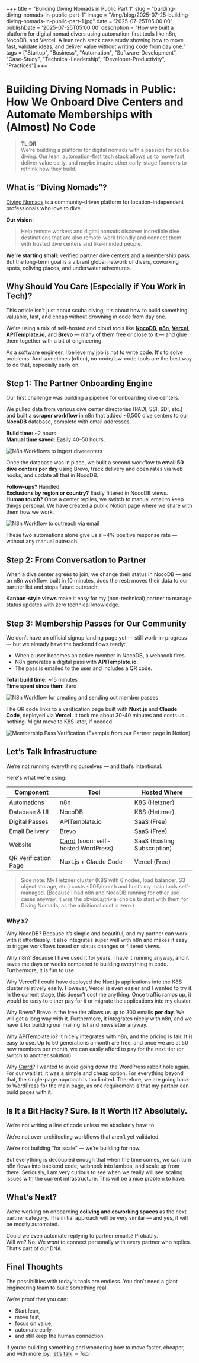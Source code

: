 +++
title = "Building Diving Nomads in Public Part 1"
slug = "building-diving-nomads-in-public-part-1"
image = "/img/blog/2025-07-25-building-diving-nomads-in-public-part-1.jpg"
date = '2025-07-25T05:00:00'
publishDate = '2025-07-25T05:00:00'
description = "How we built a platform for digital nomad divers using automation-first tools like n8n, NocoDB, and Vercel. A lean tech stack case study showing how to move fast, validate ideas, and deliver value without writing code from day one."
tags = ["Startup", "Business", "Automation", "Software-Development", "Case-Study", "Technical-Leadership", "Developer-Productivity", "Practices"]
+++

# Building Diving Nomads in Public: How We Onboard Dive Centers and Automate Memberships with (Almost) No Code

> **TL;DR**  
> We're building a platform for digital nomads with a passion for scuba diving. Our lean, automation-first tech stack allows us to move fast, deliver value early, and maybe inspire other early-stage founders to rethink how they build.

## What is “Diving Nomads”?
[Diving Nomads](https://divingnomads.club) is a community-driven platform for location-independent professionals who love to dive.

**Our vision:**
> Help remote workers and digital nomads discover incredible dive destinations that are also remote-work friendly and connect them with trusted dive centers and like-minded people.

**We're starting small:** verified partner dive centers and a membership pass. But the long-term goal is a vibrant global network of divers, coworking spots, coliving places, and underwater adventures.

## Why Should You Care (Especially if You Work in Tech)?
This article isn't just about scuba diving; it's about how to build something valuable, fast, and cheap without drowning in code from day one.

We're using a mix of self-hosted and cloud tools like **[NocoDB](https://nocodb.com/)**, **[n8n](https://l.mende.io/n8n)**, **[Vercel](https://vercel.com/home)**, **[APITemplate.io](https://l.mende.io/apitemplate)**, and **[Brevo](https://www.brevo.com/de/)** — many of them free or close to it — and glue them together with a bit of engineering.

As a software engineer, I believe my job is not to write code. It's to solve problems. And sometimes (often), no-code/low-code tools are the best way to do that, especially early on.

## Step 1: The Partner Onboarding Engine
Our first challenge was building a pipeline for onboarding dive centers.

We pulled data from various dive center directories (PADI, SSI, SDI, etc.) and built a **scraper workflow** in n8n that added ~6,500 dive centers to our **NocoDB** database, complete with email addresses.

**Build time:** ~2 hours.  
**Manual time saved:** Easily 40–50 hours.

![N8n Workflows to ingest divecenters](/img/blog/2025-07-25-dn-n8n-scraping.png)

Once the database was in place, we built a second workflow to **email 50 dive centers per day** using Brevo, track delivery and open rates via web hooks, and update all that in NocoDB.

**Follow-ups?** Handled.  
**Exclusions by region or country?** Easily filtered in NocoDB views.  
**Human touch?** Once a center replies, we switch to manual email to keep things personal. We have created a public Notion page where we share with them how we work. 

![N8n Workflow to outreach via email](/img/blog/2025-07-25-dn-n8n-email-outreach.png)


These two automations alone give us a ~4% positive response rate — without any manual outreach.

## Step 2: From Conversation to Partner
When a dive center agrees to join, we change their status in NocoDB — and an n8n workflow, built in 10 minutes, does the rest: moves their data to our partner list and stops future outreach.

**Kanban-style views** make it easy for my (non-technical) partner to manage status updates with zero technical knowledge.

## Step 3: Membership Passes for Our Community
We don’t have an official signup landing page yet — still work-in-progress — but we already have the backend flows ready:
- When a user becomes an active member in NocoDB, a webhook fires.
- N8n generates a digital pass with **APITemplate.io**.
- The pass is emailed to the user and includes a QR code.

**Total build time:** ~15 minutes  
**Time spent since then:** Zero

![N8n Workflow for creating and sending out member passes](/img/blog/2025-07-25-dn-n8n-on-member-activated.png)

The QR code links to a verification page built with **Nuxt.js** and **Claude Code**, deployed via **Vercel**. It took me about 30-40 minutes and costs us… nothing. Might move to K8S later, if needed.

![Membership Pass Verification (Example from our Partner page in Notion)](/img/blog/2025-07-25-dn-membership-pass.png)

## Let’s Talk Infrastructure
We’re not running everything ourselves — and that’s intentional.

Here's what we’re using:

| Component            | Tool                                                            | Hosted Where                 |
| -------------------- | --------------------------------------------------------------- | ---------------------------- |
| Automations          | n8n                                                             | K8S (Hetzner)                |
| Database & UI        | NocoDB                                                          | K8S (Hetzner)                |
| Digital Passes       | APITemplate.io                                                  | SaaS (Free)                  |
| Email Delivery       | Brevo                                                           | SaaS (Free)                  |
| Website              | [Carrd](https://l.mende.io/carrd) (soon: self-hosted WordPress) | SaaS (Existing Subscription) |
| QR Verification Page | Nuxt.js + Claude Code                                           | Vercel (Free)                |

> Side note: My Hetzner cluster (K8S with 6 nodes, load balancer, S3 object storage, etc.) costs ~50€/month and hosts my main tools self-managed. (Because I had n8n and NocoDB running for other use cases anyway, it was the obvious/trivial choice to start with them for Diving Nomads, as the additional cost is zero.)
### Why x?
Why NocoDB? Because it’s simple and beautiful, and my partner can work with it effortlessly. It also integrates super well with n8n and makes it easy to trigger workflows based on status changes or filtered views.

Why n8n? Because I have used it for years, I have it running anyway, and it saves me days or weeks compared to building everything in code. Furthermore, it is fun to use.

Why Vercel? I could have deployed the Nuxt.js applications into the K8S cluster relatively easily. However, Vercel is even easier and I wanted to try it. In the current stage, this doesn’t cost me anything. Once traffic ramps up, it would be easy to either pay for it or migrate the applications into my cluster.

Why Brevo? Brevo in the free tier allows us up to 300 emails **per day**. We will get a long way with it. Furthermore, it integrates nicely with n8n, and we have it for building our mailing list and newsletter anyway.

Why APITemplate.io? It nicely integrates with n8n, and the pricing is fair. It is easy to use. Up to 50 generations a month are free, and once we are at 50 new members per month, we can easily afford to pay for the next tier (or switch to another solution).

Why [Carrd](https://l.mende.io/carrd)? I wanted to avoid going down the WordPress rabbit hole again. For our waitlist, it was a simple and cheap option. For everything beyond that, the single-page approach is too limited. Therefore, we are going back to WordPress for the main page, as one requirement is that my partner can build pages with it.

## Is It a Bit Hacky? Sure. Is It Worth It? Absolutely.
We’re not writing a line of code unless we absolutely have to.  

We’re not over-architecting workflows that aren’t yet validated.  

We’re not building “for scale” — we’re building for now.

But everything is decoupled enough that when the time comes, we can turn n8n flows into backend code, webhook into lambda, and scale up from there. Seriously, I am very curious to see when we really will see scaling issues with the current infrastructure. This will be a nice problem to have.

## What’s Next?
We’re working on onboarding **coliving and coworking spaces** as the next partner category. The initial approach will be very similar — and yes, it will be mostly automated.

Could we even automate replying to partner emails? Probably.  
Will we? No. We *want* to connect personally with every partner who replies. That’s part of our DNA.

## Final Thoughts
The possibilities with today's tools are endless. You don’t need a giant engineering team to build something real.

We’re proof that you can:
- Start lean,
- move fast,
- focus on value,
- automate early,
- and still keep the human connection.

If you’re building something and wondering how to move faster, cheaper, and with more joy, [let’s talk](https://cal.com/tobiasmende/30min).
*– Tobi*